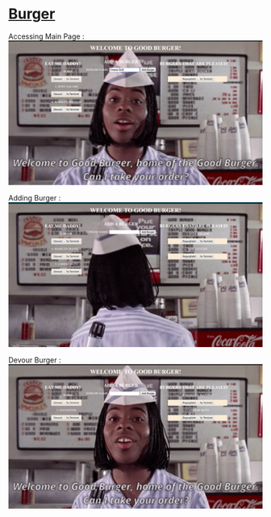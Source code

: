  
# [Burger](https://guarded-lowlands-48682.herokuapp.com/)
   


Accessing Main Page :
   ![main route Screenshot](https://github.com/jpimentel45/burger/blob/master/public/assets/img/Screenshot.png "Logo Title Text 1")

Adding Burger :
   ![main route Screenshot](https://github.com/jpimentel45/burger/blob/master/public/assets/img/Screenshot2.png "Logo Title Text 1")

Devour Burger :
   ![main route Screenshot](https://github.com/jpimentel45/burger/blob/master/public/assets/img/Screenshot3.png "Logo Title Text 1")


   

   
   
